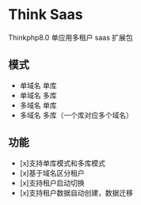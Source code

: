 # Think Saas
Thinkphp8.0 单应用多租户 saas 扩展包

## 模式
- 单域名 单库
- 单域名 多库
- 多域名 单库
- 多域名 多库（一个库对应多个域名）

## 功能
- [x]支持单库模式和多库模式
- [x]基于域名区分租户
- [x]支持租户启动切换
- [x]支持租户数据自动创建，数据迁移 
